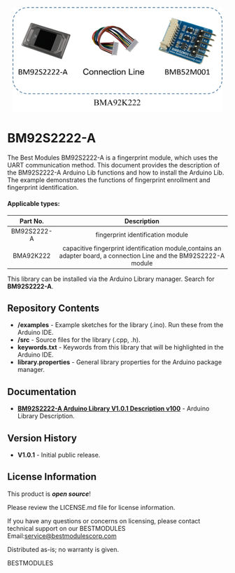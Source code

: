 <div align=center>
<img src="https://github.com/BestModules-Libraries/img/blob/main/BMA92K222_V1.0.png" width="480" height="240"> 
</div> 

BM92S2222-A 
===========================================================

The Best Modules BM92S2222-A is a fingerprint module, which uses the UART communication method. This document provides the description of the BM92S2222-A Arduino Lib functions and how to install the Arduino Lib. The example demonstrates the functions of fingerprint enrollment and fingerprint identification.

#### Applicable types:
<div align=center>

|Part No.   |Description                   |
|:---------------:|:----------------------------:|
|BM92S2222-A   |fingerprint identification module|
|BMA92K222    |capacitive fingerprint identification module,contains an adapter board, a connection Line and the BM92S2222-A module |

</div> 

This library can be installed via the Arduino Library manager. Search for **BM92S2222-A**. 

Repository Contents
-------------------

* **/examples** - Example sketches for the library (.ino). Run these from the Arduino IDE. 
* **/src** - Source files for the library (.cpp, .h).
* **keywords.txt** - Keywords from this library that will be highlighted in the Arduino IDE. 
* **library.properties** - General library properties for the Arduino package manager. 

Documentation 
-------------------

* **[BM92S2222-A Arduino Library V1.0.1 Description v100]( https://www.bestmodulescorp.com/bm92s2222-a.html#tab-product2 )** - Arduino Library Description.

Version History  
-------------------

* **V1.0.1** - Initial public release.

License Information
-------------------

This product is _**open source**_! 

Please review the LICENSE.md file for license information. 

If you have any questions or concerns on licensing, please contact technical support on our BESTMODULES Email:service@bestmodulescorp.com

Distributed as-is; no warranty is given.

BESTMODULES
